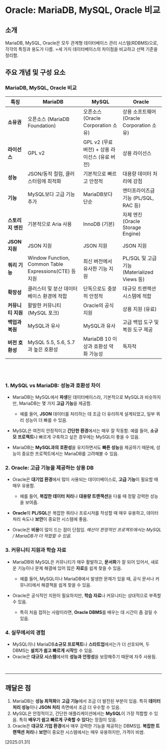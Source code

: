 # Oracle: MariaDB, MySQL, Oracle 비교

## 소개
MariaDB, MySQL, Oracle은 모두 관계형 데이터베이스 관리 시스템(RDBMS)으로, 각각의 특징과 용도가 다름. 
=세 가지 데이터베이스의 차이점을 비교하고 선택 기준을 정리함.

## 주요 개념 및 구성 요소

### MariaDB, MySQL, Oracle 비교
|**특징**|**MariaDB**|**MySQL**|**Oracle**|
|---|---|---|---|
|**소유권**|오픈소스 (MariaDB Foundation)|오픈소스 (Oracle Corporation 소유)|상용 소프트웨어 (Oracle Corporation 소유)|
|**라이선스**|GPL v2|GPL v2 (무료 버전) + 상용 라이선스 (유료 버전)|상용 라이선스|
|**성능**|JSON/동적 컬럼, 클러스터링에 최적화|기본적으로 빠르고 안정적|대용량 데이터 처리에 강점|
|**기능**|MySQL보다 고급 기능 추가|MariaDB보다 단순|엔터프라이즈급 기능 (PL/SQL, RAC 등)|
|**스토리지 엔진**|기본적으로 Aria 사용|InnoDB (기본)|자체 엔진 (Oracle Storage Engine)|
|**JSON 지원**|JSON 지원|JSON 지원|JSON 지원|
|**쿼리 기능**|Window Function, Common Table Expressions(CTE) 등 지원|최신 버전에서 유사한 기능 지원|PL/SQL 및 고급 기능 (Materialized Views 등)|
|**확장성**|클러스터 및 분산 데이터베이스 환경에 적합|단독으로도 충분히 안정적|대규모 트랜잭션 시스템에 적합|
|**커뮤니티 지원**|활발한 커뮤니티 (MySQL 포크)|Oracle의 공식 지원|상용 지원 (유료)|
|**백업과 복원**|MySQL과 유사|MySQL과 유사|고급 백업 도구 및 복원 도구 제공|
|**버전 호환성**|MySQL 5.5, 5.6, 5.7과 높은 호환성|MariaDB 10 이상과 호환성 약화 가능성|독자적|

<br><br> <!-- 두 개의 <br> 태그로 공백 줄 추가 -->

### 1. **MySQL vs MariaDB: 성능과 호환성 차이**
- MariaDB는 MySQL에서 **파생**된 데이터베이스라, 기본적으로 MySQL과 비슷하지만, MariaDB는 몇 가지 **고급 기능**을 제공함.
  - 예를 들어, **JSON** 데이터를 처리하는 데 조금 더 유리하게 설계되었고, 일부 쿼리 성능이 더 빠를 수 있음.
  
- MySQL은 여전히 안정적이고 **간단한 환경**에서는 매우 잘 작동함. 예를 들어, **소규모 프로젝트**나 빠르게 구축하고 싶은 경우에는 MySQL이 좋을 수 있음.

- MariaDB는 **MySQL과의 호환성**을 유지하면서도 **빠른 성능**을 제공하기 때문에, 성능이 중요한 프로젝트에서는 MariaDB를 고려해볼 수 있음.

### 2. **Oracle: 고급 기능을 제공하는 상용 DB**
- Oracle은 **대기업 환경**에서 많이 사용되는 데이터베이스로, **고급 기능**이 필요할 때 매우 유용함. 
  - 예를 들어, **복잡한 데이터 처리**나 **대용량 트랜잭션**을 다룰 때 정말 강력한 성능을 보여줌.

- **Oracle**의 **PL/SQL**은 복잡한 쿼리나 프로시저를 작성할 때 매우 유용하고, 데이터 처리 속도나 **보안**이 중요한 시스템에 좋음.
- Oracle은 **비용**이 많이 드는 점이 단점임. *예산이 한정적인 프로젝트에서는 MySQL / MariaDB가 더 적합할 수 있음.*

### 3. **커뮤니티 지원과 학습 자료**
- MariaDB와 MySQL은 커뮤니티가 매우 활발하고, **문서화**가 잘 되어 있어서, 새로운 기능이나 문제 해결에 있어 많은 **자료**를 쉽게 찾을 수 있음.
  - 예를 들어, MySQL이나 MariaDB에서 발생한 문제가 있을 때, 공식 문서나 커뮤니티에서 해결책을 쉽게 찾을 수 있음.
  
- Oracle은 공식적인 지원이 필요하지만, **학습 자료**나 커뮤니티는 상대적으로 부족할 수 있음.
  - 특히 처음 접하는 사람이라면, **Oracle DBMS**를 배우는 데 시간이 좀 걸릴 수 있음.

### 4. **실무에서의 경험**
- MySQL이나 MariaDB**소규모 프로젝트**나 **스타트업**에서는가 더 선호되며, 두 DBMS는 **설치가 쉽고 빠르게 시작**할 수 있음. 
- Oracle은 **대규모 시스템**에서의 **성능과 안정성**을 보장해주기 때문에 자주 사용됨.

<br>

---
## 깨달은 점

1. MariaDB는 **성능 최적화**와 **고급 기능**에서 조금 더 발전된 부분이 있음. 특히 **데이터 처리 성능**이나 **JSON 처리** 측면에서 조금 더 우수할 수 있음.
2. MySQL은 안정적이고, 간단한 애플리케이션에서는 **MySQL**이 가장 적합할 수 있음. 특히 **배우기 쉽고 빠르게 구축할 수 있다**는 장점이 있음.
3. Oracle은 **대규모 기업 환경**에서 매우 강력한 기능을 제공하는 DBMS임. **복잡한 트랜잭션 처리**나 **보안**이 중요한 시스템에서는 매우 유용하지만, 가격이 비쌈.

[2025.01.31]
  
